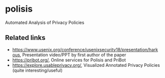 # polisis
Automated Analysis of Privacy Policies

## Related links
* https://www.usenix.org/conference/usenixsecurity18/presentation/harkous, Presentation video/PPT by first author of the paper
* https://pribot.org/, Online services for Polisis and PriBot
* https://explore.usableprivacy.org/, Visualized Annotated Privacy Policies (quite interesting/useful)
